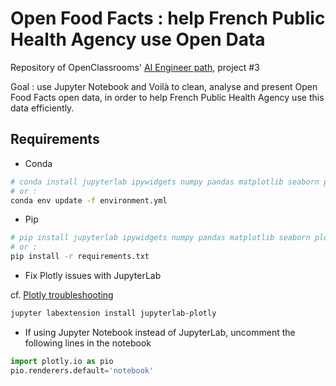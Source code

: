 # Open Food Facts : help French Public Health Agency use Open Data

Repository of OpenClassrooms' [AI Engineer path](https://openclassrooms.com/fr/paths/188-ingenieur-ia), project #3

Goal : use Jupyter Notebook and Voilà to clean, analyse and present Open Food Facts open data, in order to help French Public Health Agency use this data efficiently.



## Requirements

  - Conda

````bash
# conda install jupyterlab ipywidgets numpy pandas matplotlib seaborn plotly statsmodels
# or :
conda env update -f environment.yml
````

  - Pip

```bash
# pip install jupyterlab ipywidgets numpy pandas matplotlib seaborn plotly statsmodels
# or :
pip install -r requirements.txt
```

  - Fix Plotly issues with JupyterLab

cf. [Plotly troubleshooting](https://plotly.com/python/troubleshooting/#jupyterlab-problems)

```bash
jupyter labextension install jupyterlab-plotly
```

  - If using Jupyter Notebook instead of JupyterLab, uncomment the following lines in the notebook

````python
import plotly.io as pio
pio.renderers.default='notebook'
````
